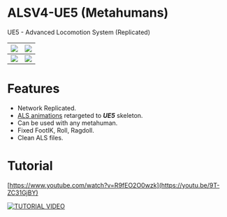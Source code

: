 # ALSV4-UE5 (Metahumans)
UE5 - Advanced Locomotion System (Replicated)

|<img src="https://iili.io/JrEocvI.gif"><img> |<img src="https://iili.io/JrETT9p.gif"><img>|
|--|--|
|<img src="https://iili.io/JrEcX6P.gif"><img> |<img src="https://iili.io/JrEo8Zu.gif"><img>|


# Features
- Network Replicated.
- [ALS animations](https://www.unrealengine.com/marketplace/en-US/product/advanced-locomotion-system-v1) retargeted to ***UE5*** skeleton.
- Can be used with any metahuman.
- Fixed FootIK, Roll, Ragdoll.
- Clean ALS files.

# Tutorial
[https://www.youtube.com/watch?v=R9fEO2O0wzk](https://youtu.be/9T-ZC31GjBY)

[![TUTORIAL VIDEO](https://img.youtube.com/vi/9T-ZC31GjBY/0.jpg)](https://youtu.be/9T-ZC31GjBY)
